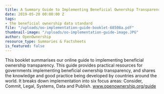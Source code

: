 ```yaml
---
title: A Summary Guide to Implementing Beneficial Ownership Transparency
date: 2019-05-20 00:00:00 Z
tags:
- the beneficial ownership data standard
file: "/uploads/oo-implementation-guide-booklet-68508a.pdf"
thumbnail-image: "/uploads/oo-implementation-guide-image.JPG"
author: OpenOwnership
resource_type: Summaries & Factsheets
is_featured: false
---
```


This booklet summarises our online guide to implementing beneficial ownership transparency. This guide provides practical resources for governments implementing beneficial ownership transparency, and shares the knowledge and good practice being developed by countries around the world. It breaks down implementation into six focus areas: Consider, Commit, Legal, Systems, Data and Publish. www.openownership.org/guide
